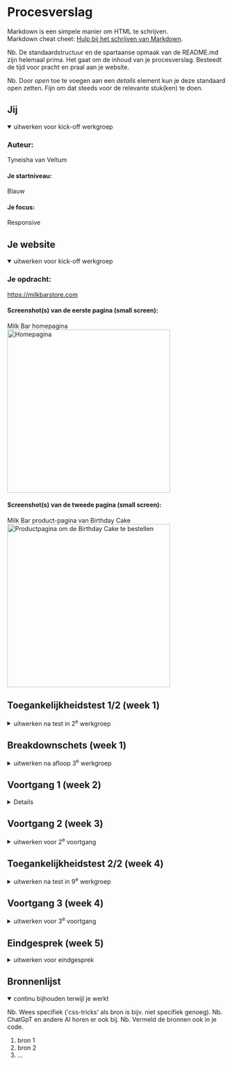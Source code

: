# Procesverslag
Markdown is een simpele manier om HTML te schrijven.  
Markdown cheat cheet: [Hulp bij het schrijven van Markdown](https://github.com/adam-p/markdown-here/wiki/Markdown-Cheatsheet).

Nb. De standaardstructuur en de spartaanse opmaak van de README.md zijn helemaal prima. Het gaat om de inhoud van je procesverslag. Besteedt de tijd voor pracht en praal aan je website.

Nb. Door *open* toe te voegen aan een *details* element kun je deze standaard open zetten. Fijn om dat steeds voor de relevante stuk(ken) te doen.





## Jij

<details open>
  <summary>uitwerken voor kick-off werkgroep</summary>

  ### Auteur:
  Tyneisha van Veltum

  #### Je startniveau:
  Blauw

  #### Je focus:
  Responsive
 
</details>





## Je website

<details open>
  <summary>uitwerken voor kick-off werkgroep</summary>

  ### Je opdracht:
  https://milkbarstore.com

  #### Screenshot(s) van de eerste pagina (small screen): 
  Milk Bar homepagina
  <img src="images/Homepagina_Mobiel.png" width="375px" alt="Homepagina">

  #### Screenshot(s) van de tweede pagina (small screen):
  Milk Bar product-pagina van Birthday Cake
  <img src="images/Productpagina_Mobiel.png" width="375px" alt="Productpagina om de Birthday Cake te bestellen">
 
</details>



## Toegankelijkheidstest 1/2 (week 1)

<details>
  <summary>uitwerken na test in 2<sup>e</sup> werkgroep</summary>

  ### Bevindingen
  #### Bevindingen eerste toegankelijkheidstoets (09/09/25)
  ##### Content 

  Milk Bar maakt gebruik van simpele taal, maar zij maken wel veel gebruik van trendy termen. Zo proberen zij internet afkortingen te gebruiken zoals 'fam', in plaats van 'family', maar ook zinnen zoals: "cozy weatcher calls for cozy treats." Ze maken dan ook veel gebruik van metaforen die wellicht lastig kunnen zijn voor mensen die zich niet bewust zijn van internet-taal. 

  De buttons en links op de homepagina hebben soms beperkte informatie. Zo hebben ze een aantal "learn-more"-buttons en "order-now"-buttons. Zo heb ik deze twee vereisten een nee gegeven voor de eerste toegankelijkheidstoets. 

  ##### Global code 
  De HTML code is niet gevalideerd. De rode errors zijn onder andere van:

  - ID's die worden gedupliceerd in de code
  - Img's die geen alt-tekst hebben
  - CSS die geschreven is in de HTML

  Ook is er een "polite"-message wanneer de voice over wordt geactiveerd op de website. De website geeft dan aan dat als er feedback is voor de website, dat dit kan worden verstuurd naar het bedrijf. 
  <img src="images/toegankelijkheidtest_1/globalcode_img2.png" width="375px" alt="HTML Validator toont dat navigation een onnodige rol heeft in de nav">
  <img src="images/toegankelijkheidtest_1/globalcode_img3.png" width="375px" alt="HTML Validator toont dat img elementen geen alt teksten bevatten">
  <img src="images/toegankelijkheidtest_1/globalcode_img4.png" width="375px" alt="HTML Validator toont dat er geen space is tussen attributen">

  Elke webpagina krijgt een unieke titel.
  <img src="images/toegankelijkheidtest_1/globalcode_img5.png" width="375px" alt="HTML Validator toont aan dat de webpagina een passende titel heeft voor de pagina">

  Lang attribute wordt in de HTML geplaatst om de taal van de pagina aan te duiden. Verder is de viewport zoom niet uitgezet.
  <img src="images/toegankelijkheidtest_1/globalcode_img6.png" width="375px" alt="Lang attribuut wordt gebruikt om aan te geven dat het een Engelse pagina is">

  ##### Keyboard
  Er is een duidelijke visuele focus stijl voor interactieve elementen en er kan makkelijk worden genavigeerd door middel van de toetsenbord input. 

  Echter missen er wel nog een aantal visuele elementen op de webpagina om volledig toegankelijk te zijn:

  - Zo zijn er wel pijltjes zichtbaar bij de desktopversie van de carousels, maar niet op de mobiele versie. Dan verdwijnen de pijltjes en kan er alleen nog worden gescrold van links naar rechts. 
  - Na een H2 wordt er ook weer een H1 gebruikt.

  ##### Mobile and touch

  - De website kan op elke manier worden geroteerd;
  - Horizontale scrolling is nog steeds aanwezig op de mobiele versie en de visuele pijltjes (die wel aanwezig waren bij de desktop versie) zijn verwijderd;
  - De buttons en links zijn groot genoeg om geactiveerd te worden;
  - Er is niet genoeg ruimte tussen interactieve items en een scroll-gebied:
    - Afbeeldingen zijn namelijk ook klikbaar. Dit kan zorgen voor frustratie bij handtrillingen.
  <img src="images/toegankelijkheidtest_1/mobileandtouch_img1.png" width="375px" alt="pijltjes zijn verwijderd bij de mobiele versie in een carrousel">

  ##### Headings
  Er wordt op de webpagina's gebruik gemaakt van heading elementen om nieuwe content te introduceren. De indeling is soms wel verschillend. Zo kan er als eerste een afbeelding worden geplaatst en daarna de heading. 

  - Er is op de homepagina gebruik gemaakt van meer dan 1 H1
  - Er worden dus ook meerdere heading levels gebruikt. De H2's en H3's worden op de juiste manier geïmplementeerd, maar er is wel meerdere keren gebruik gemaakt van de H1 op de homepagina. Dit zorgt ervoor dat de hiërarchie niet meer klopt.
  <img src="images/toegankelijkheidtest_1/headings_img1.jpg" width="375px" alt="Overzicht van Headings op de homepagina">

  ##### Lists
  Voor list content wordt er gebruik gemaakt van divs. Voor de verschillende carrousel secties wordt er geen gebruik gemaakt van een ul selector, maar een div.
  <img src="images/toegankelijkheidtest_1/lists_img1.png" width="375px" alt="Code waarin de carrousel is gemaakt met een div in plaats van een ul">  

  ##### Images
  - De HTML Validator had al aangegeven dat er voor een een grote hoeveelheid img's geen alt-tekst is gemaakt. Ik had wel een aria-label gezien bij de hero-grid. Hier werd aangegeven dat er werd doorgelinkt naar de Collection-webpagina van de website.
  - Er wordt op de website geen gebruik gemaakt van complexe afbeeldingen, zoals grafieken of kaarten.

  ##### Media (Video and Audio)
  Aan het einde van de homepagina worden drie elementen in een section getoond die de community (social media) weergeven van Milk Bar. Er is ook een TikTok die automatisch afspeelt. Er is geen audio. De video kan niet worden gepauzeerd. In de video kan er geen audio worden aangezet en is er wel ondertiteling in de video aanwezig. Dit zou niet kunnen worden afgelezen door een voice over.

  ##### Controls
  De betekenis van de selectors:

  - <a> = navigeren naar een andere pagina, sectie, bestand of extern adres.
  - <button> = een actie uitvoeren binnen de huidige pagina.
  - <link> = metadata en externe bronnen koppelen (meestal in `<head>`).

  - Een <a> wordt gebruikt voor het navigeren naar een andere pagina binnen de website.
  - Het is visueel duidelijk dat een element een link is: de woorden in de <a> zijn kapitaal, dikgedrukt en het omvat zich in een kader in een andere kleur. Er is ook een hover aanwezig (dan wordt de <a> roze). 
  - Er wordt gebruik gemaakt van de :focus states, dit is 13 keer terug te vinden in de CSS van Milk Bar.
  - Er wordt geen gebruik gemaakt van een "skip link".
  - Aan het eind van de pagina wordt er gebruik gemaakt van social media posts, bij het drukken van deze elementen wordt een nieuwe tab geopend naar het social media profiel.
  <img src="images/toegankelijkheidtest_1/controls_img1.png" width="375px" alt="Code van een link">

  ##### Appearance
  - Er is geen gebruik gemaakt een dark mode.
    - Bij het klassiek omkeren van de kleuren zijn de teksten en de afbeeldingen nog goed te lezen en scannen.
  - Bij het aanzetten van verschillende kleurfilters, zijn de teksten en afbeeldingen nog goed te lezen en scannen. Ik heb de volgende kleurfilters uitgeprobeerd:
    - Grijstinten
    - Protanopie (rood-groenfilter)
    - Deuteranopie (groen-roodfilter)
    - Tritanopie (blauw-geelfilter)
    - Kleurtint
  - Er is een hoog contrast, bij gebruik van de Chrome extensie Accessible Web, heeft de homepagina een score gekregen van 87 van de 100. De punten die werden getoond waren de volgende:    
  - Het is mogelijk om de website teksten te vergroten naar 200%.

  <img src="images/toegankelijkheidtest_1/appearance_img1.png" width="375px" alt="Chrome extensie Accessible Web toont de resultaten van de homepagina">
  <img src="images/toegankelijkheidtest_1/appearance_img2.png" width="375px" alt="Chrome extensie Accessible Web geeft aan dat de pijlen (buttons) geen alt tekst hebben">
  <img src="images/toegankelijkheidtest_1/appearance_img3.png" width="375px" alt="Chrome extensie Accessible Web geeft aan dat het contrast in het social media element niet hoog genoeg is tussen de voorgrond en achtergrond">
  <img src="images/toegankelijkheidtest_1/appearance_img4.png" width="375px" alt="Chrome extensie Accessible Web geeft aan dat het scrollende carrousel in de social media sectie niet gebruikt kan worden met het toetsenbord">
  <img src="images/toegankelijkheidtest_1/appearance_img5.png" width="375px" alt="De tekst kan vergroot worden naar 200%">

  ##### Animation
  - De animaties op de website zijn subtiel en niet te heftig.
  - Er is geen backgound video aanwezig op de website.

  ##### Color contrast
  - Contrast tussen normal-sized text is hoog;
  - Contract voor large-sized test is hoog;
  - Contrast voor iconen is hoog;
  - Contrast van teksten boven afbeeldingen is hoog;
  - Er wordt geen gebruik gemaakt van ::selection.
</details>





## Breakdownschets (week 1)

<details>
  <summary>uitwerken na afloop 3<sup>e</sup> werkgroep</summary>

  ### de hele pagina: 
  <img src="images/ontleden_home.jpg" width="375px" alt="breakdown van de hele homepagina">

  ### dynamisch deel (bijv menu): 
  <img src="images/ontleden_product.jpg" width="375px" alt="breakdown van de productpagina">
</details>





## Voortgang 1 (week 2)

<details>
  <summary>uitwerken voor 1<sup>e</sup> voortgang</summary>

  ### Stand van zaken
  Ik heb de HTML van mijn homepagina geschreven maar ik heb moeite met het ontwikkelen van de carrousels, omdat ik niet weet of ik alle onderdelen (img's, p's en a's) kan toevoegen in de ul. Ook weet ik niet of ik gebruik maak van te veel sections, en dat ik wellicht andere HTML elementen moet gebruiken.


  ### Agenda voor meeting
  Tyneisha
  - Wat moet de volgorde zijn van mijn <ul>?
  - Wanneer moet ik aria-labels gebruiken?
  - Wat is de beste manier om mijn carrousels te ontwikkelen?

  Lam
  - X

  Roan
  - Wat zijn de correcte elements voor: tijd, prijs, etc.
  - Gebruik van elements, is nu juist?
  - Is de nesting in de footer correct?
  - Heb ik de SVG's juist uitgevoerdt
  - Code voor invis class.

  Sidney
  - html sections?
  - css carousel

  ### Verslag van meeting
  - In de head had ik een nav gebruikt voor een scroll animatie waar het laatste nieuws en aanbiedingen worden getoond. De studentassistente had laten weten dat dit niet nodig was. Ik hoefde dit niet in de nav te plaatsen en kon het als <a> plaatsen in de code; 
  - De sections kunnen laten worden gestijld door de h2 onder de img's te plaatsen;
  - Probeer z.s.m. de img's te plaatsen in je document en de alt tekst erin toe te voegen;
  - Sections moeten een heading bevatten.

  <img src="images/voortgangsgesprekken/vg1_home1.png" width="375px" alt="Feedback studentassistenten opgenomen in de opmerkingen in de homepagina 1/2">
  <img src="images/voortgangsgesprekken/vg1_home2.png" width="375px" alt="Feedback studentassistenten opgenomen in de opmerkingen in de homepagina 2/2">

</details>





## Voortgang 2 (week 3)

<details>
  <summary>uitwerken voor 2<sup>e</sup> voortgang</summary>

  ### Stand van zaken
  hier dit ging goed & dit was lastig (neem ook screenshots op van delen van je website en code)


  ### Agenda voor meeting
  Tyneisha
  - X

  Lam
  - X

  Roan
  - X

  Sidney
  - X




  ### Verslag van meeting
  hier na afloop snel de uitkomsten van de meeting vastleggen

  - punt 1
  - punt 2
  - nog een punt
- ...

</details>





## Toegankelijkheidstest 2/2 (week 4)

<details>
  <summary>uitwerken na test in 9<sup>e</sup> werkgroep</summary>

  ### Bevindingen
  Lijst met je bevindingen die in de test naar voren kwamen (geef ook aan wat er verbeterd is):

</details>





## Voortgang 3 (week 4)

<details>
  <summary>uitwerken voor 3<sup>e</sup> voortgang</summary>

  ### Stand van zaken
  hier dit ging goed & dit was lastig (neem ook screenshots op van delen van je website en code)


  ### Agenda voor meeting
  samen met je groepje opstellen

  | student 1      | student 2          | student 3    | student 4        |
  | ---            | ---                | ---          | ---              |
  | dit bespreken  | en dit             | en ik dit    | en dan ik dat    |
  | en dat ook nog | dit als er tijd is | nog een punt | dit wil ik zeker |
  | ...            | ...                | ...          | ...              |


  ### Verslag van meeting
  hier na afloop snel de uitkomsten van de meeting vastleggen

  - punt 1
  - punt 2
  - nog een punt
  - ...

</details>





## Eindgesprek (week 5)

<details>
  <summary>uitwerken voor eindgesprek</summary>

  ### Je uitkomst - karakteristiek screenshots:
  <img src="readme-images/dummy-plaatje.jpg" width="375px" alt="uitomst opdracht 1">


  ### Dit ging goed/Heb ik geleerd: 
  Korte omschrijving met plaatjes

  <img src="readme-images/dummy-plaatje.jpg" width="375px" alt="top">


  ### Dit was lastig/Is niet gelukt:
  Korte omschrijving met plaatjes

  <img src="readme-images/dummy-plaatje.jpg" width="375px" alt="bummer">
</details>





## Bronnenlijst

<details open>
  <summary>continu bijhouden terwijl je werkt</summary>

  Nb. Wees specifiek ('css-tricks' als bron is bijv. niet specifiek genoeg). 
  Nb. ChatGpT en andere AI horen er ook bij.
  Nb. Vermeld de bronnen ook in je code.

  1. bron 1
  2. bron 2
  3. ...

</details>